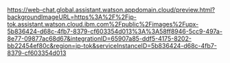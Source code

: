 https://web-chat.global.assistant.watson.appdomain.cloud/preview.html?backgroundImageURL=https%3A%2F%2Fjp-tok.assistant.watson.cloud.ibm.com%2Fpublic%2Fimages%2Fupx-5b836424-d68c-4fb7-8379-cf603354d013%3A%3A58ff8946-5cc9-497a-8e77-09877ac68d67&integrationID=65907a85-ddf5-4175-8202-bb22454ef80c&region=jp-tok&serviceInstanceID=5b836424-d68c-4fb7-8379-cf603354d013